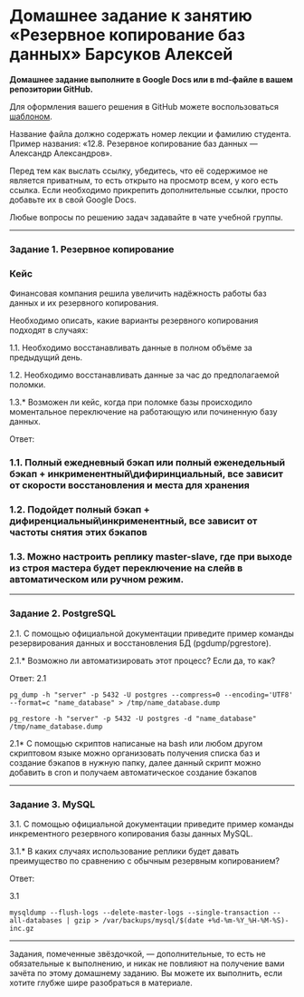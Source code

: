 # Домашнее задание к занятию «Резервное копирование баз данных» Барсуков Алексей

**Домашнее задание выполните в Google Docs или в md-файле в вашем репозитории GitHub.** 

Для оформления вашего решения в GitHub можете воспользоваться [шаблоном](https://github.com/netology-code/sys-pattern-homework).

Название файла должно содержать номер лекции и фамилию студента. Пример названия: «12.8. Резервное копирование баз данных — Александр Александров».

Перед тем как выслать ссылку, убедитесь, что её содержимое не является приватным, то есть открыто на просмотр всем, у кого есть ссылка. Если необходимо прикрепить дополнительные ссылки, просто добавьте их в свой Google Docs.

Любые вопросы по решению задач задавайте в чате учебной группы.

---

### Задание 1. Резервное копирование

### Кейс
Финансовая компания решила увеличить надёжность работы баз данных и их резервного копирования. 

Необходимо описать, какие варианты резервного копирования подходят в случаях: 

1.1. Необходимо восстанавливать данные в полном объёме за предыдущий день.

1.2. Необходимо восстанавливать данные за час до предполагаемой поломки.

1.3.* Возможен ли кейс, когда при поломке базы происходило моментальное переключение на работающую или починенную базу данных.

Ответ:
### 1.1.  Полный ежедневный бэкап или полный еженедельный бэкап + инкрименентный\дифиринциальный, все зависит от скорости восстановления и места для хранения
### 1.2. Подойдет полный бэкап + дифиренциальный\инкрименентный, все зависит от частоты снятия этих бэкапов
### 1.3. Можно настроить реплику master-slave, где при выходе из строя мастера будет переключение на слейв в автоматическом или ручном режим.

---

### Задание 2. PostgreSQL

2.1. С помощью официальной документации приведите пример команды резервирования данных и восстановления БД (pgdump/pgrestore).

2.1.* Возможно ли автоматизировать этот процесс? Если да, то как?

Ответ:
2.1
```
pg_dump -h "server" -p 5432 -U postgres --compress=0 --encoding='UTF8' --format=c "name_database" > /tmp/name_database.dump

pg_restore -h "server" -p 5432 -U postgres -d "name_database" /tmp/name_database.dump
```
2.1* C помощью скриптов написаные на bash или любом другом скриптовом языке можно организовать получения списка баз и создание бэкапов в нужную папку, далее данный скрипт можно добавить в cron и получаем автоматическое создание бэкапов

---

### Задание 3. MySQL

3.1. С помощью официальной документации приведите пример команды инкрементного резервного копирования базы данных MySQL. 

3.1.* В каких случаях использование реплики будет давать преимущество по сравнению с обычным резервным копированием?

Ответ:

3.1 
```
mysqldump --flush-logs --delete-master-logs --single-transaction --all-databases | gzip > /var/backups/mysql/$(date +%d-%m-%Y_%H-%M-%S)-inc.gz
```

---

Задания, помеченные звёздочкой, — дополнительные, то есть не обязательные к выполнению, и никак не повлияют на получение вами зачёта по этому домашнему заданию. Вы можете их выполнить, если хотите глубже шире разобраться в материале.
